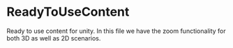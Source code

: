 # ReadyToUseContent
Ready to use content for unity.
In this file we have the zoom functionality for both 3D as well as 2D scenarios.
